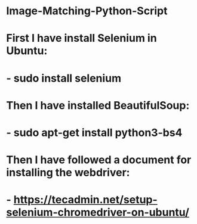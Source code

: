 # Image-Matching-Python-Script

# First I have install Selenium in Ubuntu:
#   - sudo install selenium

# Then I have installed BeautifulSoup:
#   - sudo apt-get install python3-bs4

# Then I have followed a document for installing the webdriver:
#   - https://tecadmin.net/setup-selenium-chromedriver-on-ubuntu/